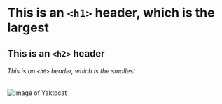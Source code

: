 # This is an `<h1>` header, which is the largest
## This is an `<h2>` header
###### This is an `<h6>` header, which is the smallest

<img src="(https://octodex.github.com/images/yaktocat.png" alt="Image of Yaktocat">
